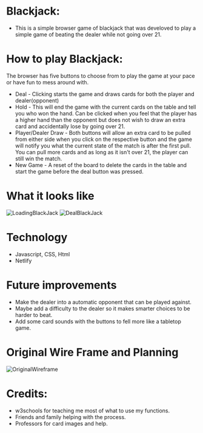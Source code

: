 # Blackjack:
* This is a simple browser game of blackjack that was develoved to play
a simple game of beating the dealer while not going over 21.

# How to play Blackjack:
The browser has five buttons to choose from to play the game at your pace or have fun to mess around with. 
* Deal - Clicking starts the game and draws cards for both the player and dealer(opponent)
* Hold - This will end the game with the current cards on the table and tell you who won the hand. Can be clicked when you feel that the player has a higher hand than the opponent but does not wish to draw an extra card and accidentally lose by going over 21.
* Player/Dealer Draw - Both buttons will allow an extra card to be pulled from either side when you click on the respective button and the game will notify you what the current state of the match is after the first pull. You can pull more cards and as long as it isn't over 21, the player can still win the match.
* New Game - A reset of the board to delete the cards in the table and start the game before the deal button was pressed.

# What it looks like
![LoadingBlackJack](https://i.imgur.com/SCKwPHl.png)
![DealBlackJack](https://i.imgur.com/NLjZIrx.png)

# Technology
* Javascript, CSS, Html
* Netlify

# Future improvements
* Make the dealer into a automatic opponent that can be played against.
* Maybe add a difficulty to the dealer so it makes smarter choices to be harder to beat.
* Add some card sounds with the buttons to fell more like a tabletop game.

# Original Wire Frame and Planning
![OriginalWireframe](https://i.imgur.com/doRcmLg.png)

# Credits:
* w3schools for teaching me most of what to use my functions.
* Friends and family helping with the process.
* Professors for card images and help.